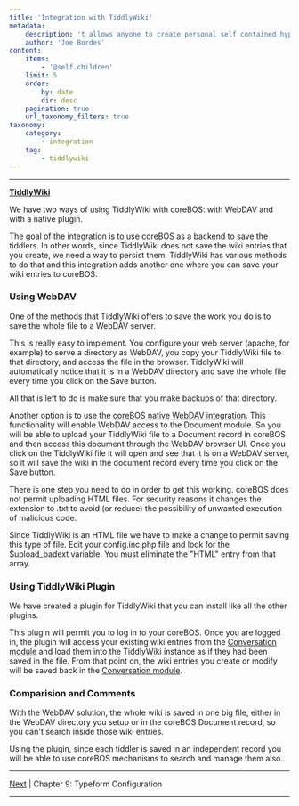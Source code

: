 ```yaml
---
title: 'Integration with TiddlyWiki'
metadata:
    description: 't allows anyone to create personal self contained hypertext documents that can be posted to a web server'
    author: 'Joe Bordes'
content:
    items:
        - '@self.children'
    limit: 5
    order:
        by: date
        dir: desc
    pagination: true
    url_taxonomy_filters: true
taxonomy:
    category:
        - integration
    tag:
        - tiddlywiki
---
```

---
<strong> [TiddlyWiki](https://tiddlywiki.com/) </strong>

We have two ways of using TiddlyWiki with coreBOS: with WebDAV and with
a native plugin.

The goal of the integration is to use coreBOS as a backend to save the
tiddlers. In other words, since TiddlyWiki does not save the wiki
entries that you create, we need a way to persist them. TiddlyWiki has
various methods to do that and this integration adds another one where
you can save your wiki entries to coreBOS.

### Using WebDAV

One of the methods that TiddlyWiki offers to save the work you do is to
save the whole file to a WebDAV server.

This is really easy to implement. You configure your web server (apache,
for example) to serve a directory as WebDAV, you copy your TiddlyWiki
file to that directory, and access the file in the browser. TiddlyWiki
will automatically notice that it is in a WebDAV directory and save the
whole file every time you click on the Save button.

All that is left to do is make sure that you make backups of that
directory.

Another option is to use the [coreBOS native WebDAV
integration](http://localhost/coreBOSDocumentation/extensions-integrations/integration/webdav). This functionality will enable
WebDAV access to the Document module. So you will be able to upload your
TiddlyWiki file to a Document record in coreBOS and then access this
document through the WebDAV browser UI. Once you click on the TiddlyWiki
file it will open and see that it is on a WebDAV server, so it will save
the wiki in the document record every time you click on the Save button.

There is one step you need to do in order to get this working. coreBOS
does not permit uploading HTML files. For security reasons it changes
the extension to .txt to avoid (or reduce) the possibility of unwanted
execution of malicious code.

Since TiddlyWiki is an HTML file we have to make a change to permit
saving this type of file. Edit your config.inc.php file and look for the
$upload\_badext variable. You must eliminate the "HTML" entry from that
array.

### Using TiddlyWiki Plugin

We have created a plugin for TiddlyWiki that you can install like all
the other plugins.

This plugin will permit you to log in to your coreBOS. Once you are
logged in, the plugin will access your existing wiki entries from the
[Conversation module](http://localhost/coreBOSDocumentation/others/registered_modules_extensions_plugins/conversations) and load
them into the TiddlyWiki instance as if they had been saved in the file.
From that point on, the wiki entries you create or modify will be saved
back in the [Conversation
module](http://localhost/coreBOSDocumentation/others/registered_modules_extensions_plugins/conversations).

### Comparision and Comments

With the WebDAV solution, the whole wiki is saved in one big file,
either in the WebDAV directory you setup or in the coreBOS Document
record, so you can't search inside those wiki entries.

Using the plugin, since each tiddler is saved in an independent record
you will be able to use coreBOS mechanisms to search and manage them
also.

------------------------------------------------------------------------

[Next](http://localhost/coreBOSDocumentation/extensions-integrations/integration/typeform) | Chapter 9: Typeform Configuration

------------------------------------------------------------------------